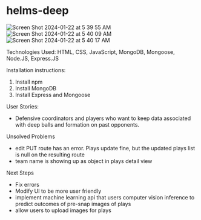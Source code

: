 # helms-deep
![Screen Shot 2024-01-22 at 5 39 55 AM](https://github.com/goinskj/helms-deep/assets/42850416/c517335b-2408-48c5-a419-4d36e3d65626)
![Screen Shot 2024-01-22 at 5 40 09 AM](https://github.com/goinskj/helms-deep/assets/42850416/e5120e08-7d4f-42dd-a964-3d0d74993cfd)
![Screen Shot 2024-01-22 at 5 40 17 AM](https://github.com/goinskj/helms-deep/assets/42850416/5a601dac-9059-4ab7-83ee-96984b739844)

Technologies Used: HTML, CSS, JavaScript, MongoDB, Mongoose, Node.JS, Express.JS

Installation instructions: 
1. Install npm
2. Install MongoDB
3. Install Express and Mongoose

User Stories:
- Defensive coordinators and players who want to keep data associated with deep balls and formation on past opponents.

 Unsolved Problems
 - edit PUT route has an error. Plays update fine, but the updated plays list is null on the resulting route
 - team name is showing up as object in plays detail view

Next Steps
- Fix errors
- Modify UI to be more user friendly
- implement machine learning api that users computer vision inference to predict outcomes of pre-snap images of plays
- allow users to upload images for plays
